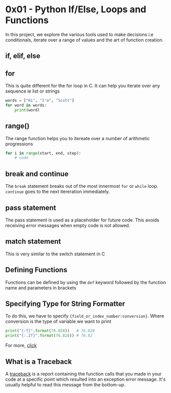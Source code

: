 # 0x01 - Python If/Else, Loops and Functions
In this project, we explore the various tools used to make decisions i.e conditionals, iterate over a range of values and the art of function creation.

## if, elif, else
## for
This is quite different for the for loop in C. It can help you iterate over any sequence ie list or strings
```python
words = ["Hi", "I'm", "Scott"]
for word in words:
    print(word)
```

## range()
The range function helps you to itereate over a number of arithmetic progressions
```python
for i in range(start, end, step):
    # code
```

## break and continue
The `break` statement breaks out of the most innermost `for` or `while` loop. `continue` goes to the next itereration immediately.

## pass statement
The pass statement is used as a placeholder for future code. This avoids receiving error messages when empty code is not allowed.

## match statement
This is very similar to the switch statement in C

## Defining Functions
Functions can be defined by using the `def` keyword followed by the function name and parameters in brackets

## Specifying Type for String Formatter
To do this, we have to specify `{field_or_index_number:conversion}`. Where conversion is the type of variable we want to print
```python
print("{:f}".format(76.828))   # 76.828
print("{:.2f}".format(76.828)) # 76.82
```
For more, [click](https://www.digitalocean.com/community/tutorials/how-to-use-string-formatters-in-python-3)

## What is a Traceback
A [traceback](https://realpython.com/python-traceback/) is a report containing the function calls that you made in your code at a specific point which resulted into an exception error message. It's usually helpful to read this message from the bottom-up.
